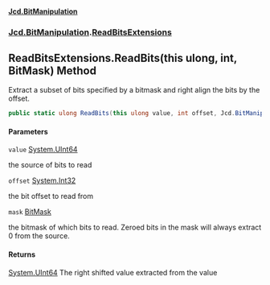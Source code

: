 #### [Jcd.BitManipulation](index.md 'index')
### [Jcd.BitManipulation](Jcd.BitManipulation.md 'Jcd.BitManipulation').[ReadBitsExtensions](Jcd.BitManipulation.ReadBitsExtensions.md 'Jcd.BitManipulation.ReadBitsExtensions')

## ReadBitsExtensions.ReadBits(this ulong, int, BitMask) Method

Extract a subset of bits specified by a bitmask and right align the bits by the offset.

```csharp
public static ulong ReadBits(this ulong value, int offset, Jcd.BitManipulation.BitMask mask);
```
#### Parameters

<a name='Jcd.BitManipulation.ReadBitsExtensions.ReadBits(thisulong,int,Jcd.BitManipulation.BitMask).value'></a>

`value` [System.UInt64](https://docs.microsoft.com/en-us/dotnet/api/System.UInt64 'System.UInt64')

the source of bits to read

<a name='Jcd.BitManipulation.ReadBitsExtensions.ReadBits(thisulong,int,Jcd.BitManipulation.BitMask).offset'></a>

`offset` [System.Int32](https://docs.microsoft.com/en-us/dotnet/api/System.Int32 'System.Int32')

the bit offset to read from

<a name='Jcd.BitManipulation.ReadBitsExtensions.ReadBits(thisulong,int,Jcd.BitManipulation.BitMask).mask'></a>

`mask` [BitMask](Jcd.BitManipulation.BitMask.md 'Jcd.BitManipulation.BitMask')

the bitmask of which bits to read.
Zeroed bits in the mask will always extract 0 from the source.

#### Returns
[System.UInt64](https://docs.microsoft.com/en-us/dotnet/api/System.UInt64 'System.UInt64')
The right shifted value extracted from the value